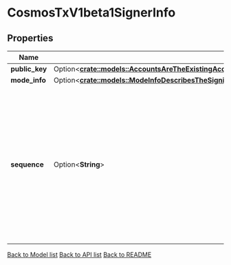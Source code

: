 # CosmosTxV1beta1SignerInfo

## Properties

Name | Type | Description | Notes
------------ | ------------- | ------------- | -------------
**public_key** | Option<[**crate::models::AccountsAreTheExistingAccountsInner**](accounts_are_the_existing_accounts_inner.md)> |  | [optional]
**mode_info** | Option<[**crate::models::ModeInfoDescribesTheSigningModeOfTheSignerAndIsANestedStructureToSupportNestedMultisigPubkeyS**](mode_info_describes_the_signing_mode_of_the_signer_and_is_a_nested_structure_to_support_nested_multisig_pubkey_s.md)> |  | [optional]
**sequence** | Option<**String**> | sequence is the sequence of the account, which describes the number of committed transactions signed by a given address. It is used to prevent replay attacks. | [optional]

[Back to Model list](../README.md#documentation-for-models) [Back to API list](../README.md#documentation-for-api-endpoints) [Back to README](../README.md)


